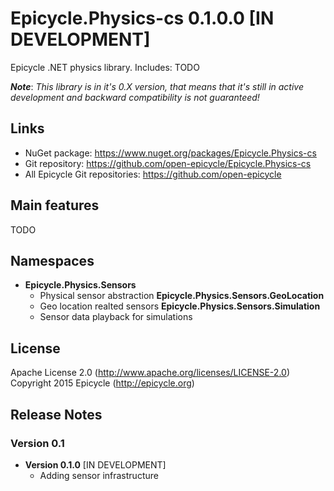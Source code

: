 # Epicycle.Physics-cs 0.1.0.0 [IN DEVELOPMENT]
Epicycle .NET physics library. Includes: TODO

***Note***: *This library is in it's 0.X version, that means that it's still in active development and backward compatibility is not guaranteed!*

## Links
* NuGet package: https://www.nuget.org/packages/Epicycle.Physics-cs
* Git repository: https://github.com/open-epicycle/Epicycle.Physics-cs
* All Epicycle Git repositories: https://github.com/open-epicycle

## Main features
TODO

## Namespaces
* **Epicycle.Physics.Sensors**
  * Physical sensor abstraction
  **Epicycle.Physics.Sensors.GeoLocation**
  * Geo location realted sensors
  **Epicycle.Physics.Sensors.Simulation**
  * Sensor data playback for simulations

## License
Apache License 2.0 (http://www.apache.org/licenses/LICENSE-2.0)
Copyright 2015 Epicycle (http://epicycle.org)

## Release Notes
### Version 0.1 

* **Version 0.1.0** [IN DEVELOPMENT]
  * Adding sensor infrastructure
